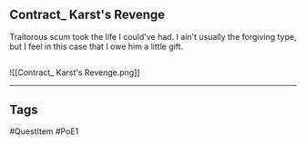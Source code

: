 ## Contract_ Karst's Revenge
Traitorous scum took the life I could've had.
I ain't usually the forgiving type,
but I feel in this case that I owe him a little gift.
## 
![[Contract_ Karst's Revenge.png]]

---
## Tags
#QuestItem
#PoE1